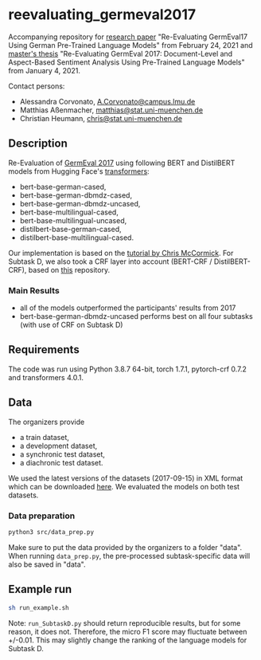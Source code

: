 # reevaluating_germeval2017
Accompanying repository for [research paper](https://arxiv.org/abs/2102.12330) "Re-Evaluating GermEval17 Using German Pre-Trained Language Models" from February 24, 2021 and [master's thesis](https://epub.ub.uni-muenchen.de/75190/) "Re-Evaluating GermEval 2017: Document-Level and Aspect-Based Sentiment Analysis Using Pre-Trained Language Models" from January 4, 2021.

Contact persons: 
- Alessandra Corvonato, [A.Corvonato@campus.lmu.de](mailto:A.Corvonato@campus.lmu.de)
- Matthias Aßenmacher, [matthias@stat.uni-muenchen.de](mailto:matthias@stat.uni-muenchen.de)
- Christian Heumann, [chris@stat.uni-muenchen.de](mailto:chris@stat.uni-muenchen.de)

## Description
Re-Evaluation of [GermEval 2017](https://sites.google.com/view/germeval2017-absa/home) using following BERT and DistilBERT models from Hugging Face's [transformers](https://huggingface.co/transformers/):
- bert-base-german-cased,
- bert-base-german-dbmdz-cased,
- bert-base-german-dbmdz-uncased,
- bert-base-multilingual-cased,
- bert-base-multilingual-uncased,
- distilbert-base-german-cased,
- distilbert-base-multilingual-cased.

Our implementation is based on the [tutorial by Chris McCormick](https://colab.research.google.com/drive/1Y4o3jh3ZH70tl6mCd76vz_IxX23biCPP). For Subtask D, we also took a CRF layer into account (BERT-CRF / DistilBERT-CRF), based on [this](https://github.com/trtm/AURC) repository.

### Main Results
- all of the models outperformed the participants' results from 2017
- bert-base-german-dbmdz-uncased performs best on all four subtasks (with use of CRF on Subtask D)

## Requirements
The code was run using Python 3.8.7 64-bit, torch 1.7.1, pytorch-crf 0.7.2 and transformers 4.0.1.

## Data
The organizers provide
- a train dataset,
- a development dataset,
- a synchronic test dataset,
- a diachronic test dataset.

We used the latest versions of the datasets (2017-09-15) in XML format which can be downloaded [here](http://ltdata1.informatik.uni-hamburg.de/germeval2017/). We evaluated the models on both test datasets.

### Data preparation
```bash
python3 src/data_prep.py
```
Make sure to put the data provided by the organizers to a folder "data". When running `data_prep.py`, the pre-processed subtask-specific data will also be saved in "data".

## Example run
```bash
sh run_example.sh
```

Note: `run_SubtaskD.py` should return reproducible results, but for some reason, it does not. Therefore, the micro F1 score may fluctuate between +/-0.01. This may slightly change the ranking of the language models for Subtask D. 
